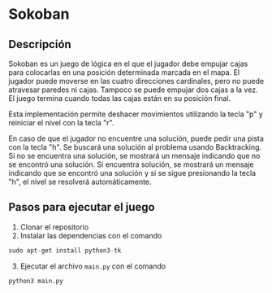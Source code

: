 # Sokoban

## Descripción
Sokoban es un juego de lógica en el que el jugador debe empujar cajas para colocarlas en una posición determinada marcada en el mapa. El jugador puede moverse en las cuatro direcciones cardinales, pero no puede atravesar paredes ni cajas. Tampoco se puede empujar dos cajas a la vez. El juego termina cuando todas las cajas están en su posición final.

Esta implementación permite deshacer movimientos utilizando la tecla "p" y reiniciar el nivel con la tecla "r". 

En caso de que el jugador no encuentre una solución, puede pedir una pista con la tecla "h". Se buscará una solución al problema
usando Backtracking. Si no se encuentra una solución, se mostrará un mensaje indicando que no se encontró una solución. Si encuentra solución, se mostrará un mensaje indicando que se encontró una solución y si se sigue presionando la tecla "h", el nivel se resolverá automáticamente.

## Pasos para ejecutar el juego

1. Clonar el repositorio
2. Instalar las dependencias con el comando 
```py
sudo apt-get install python3-tk
```

3. Ejecutar el archivo `main.py` con el comando 
```py
python3 main.py
```